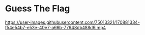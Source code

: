 # Guess The Flag



https://user-images.githubusercontent.com/75013321/170881334-f54e54b7-e53e-40e7-a66b-77648db488d6.mp4

